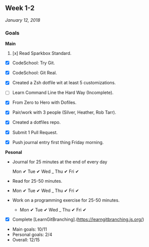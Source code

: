 ## Week 1-2
*January 12, 2018*

### Goals
**Main**
1. [x] Read Sparkbox Standard.

* [x] CodeSchool: Try Git.

* [x] CodeSchool: Git Real.

* [x] Created a Zsh dotfile wit at least 5 customizations.

* [ ] Learn Command Line the Hard Way (Incomplete).

* [x] From Zero to Hero with Dofiles.

* [x] Pair/work with 3 people (Silver, Heather, Rob Tarr).

* [x] Created a dotfiles repo.

* [x] Submit 1 Pull Request.

* [x] Push journal entry first thing Friday morning.

**Pesonal**
* Journal for 25 minutes at the end of every day

  Mon ✔ Tue ✔ Wed _ Thu ✔ Fri ✔

* Read for 25-50 minutes.

 *  Mon ✔ Tue ✔ Wed _ Thu ✔ Fri ✔

* Work on a programming exercise for 25-50 minutes.

  * Mon ✔ Tue ✔ Wed _ Thu ✔ Fri ✔

* [x] Complete [LearnGitBranching].(https://learngitbranching.js.org/)

* Main goals: 10/11
* Personal goals: 2/4
* Overall: 12/15